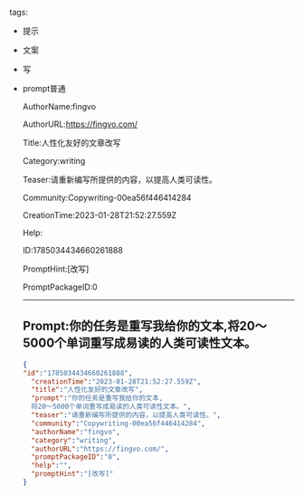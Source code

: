   tags: 
- 提示
- 文案
- 写
- prompt普通

  AuthorName:fingvo

  AuthorURL:https://fingvo.com/

  Title:人性化友好的文章改写

  Category:writing

  Teaser:请重新编写所提供的内容，以提高人类可读性。

  Community:Copywriting-00ea56f446414284

  CreationTime:2023-01-28T21:52:27.559Z

  Help:

  ID:1785034434660261888

  PromptHint:[改写]

  PromptPackageID:0

  ---

  ## Prompt:你的任务是重写我给你的文本,将20～5000个单词重写成易读的人类可读性文本。

  ```json
  {
  "id":"1785034434660261888",
    "creationTime":"2023-01-28T21:52:27.559Z",
    "title":"人性化友好的文章改写",
    "prompt":"你的任务是重写我给你的文本,
    将20～5000个单词重写成易读的人类可读性文本。",
    "teaser":"请重新编写所提供的内容，以提高人类可读性。",
    "community":"Copywriting-00ea56f446414284",
    "authorName":"fingvo",
    "category":"writing",
    "authorURL":"https://fingvo.com/",
    "promptPackageID":"0",
    "help":"",
    "promptHint":"[改写]"
  }
  ```
